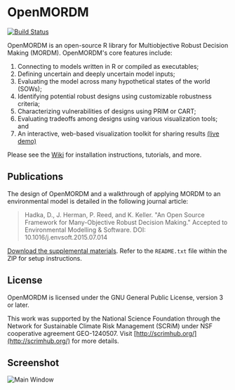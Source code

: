 # OpenMORDM #

[![Build Status](https://travis-ci.org/OpenMORDM/OpenMORDM.svg)](https://travis-ci.org/OpenMORDM/OpenMORDM)

OpenMORDM is an open-source R library for Multiobjective Robust Decision Making (MORDM).
OpenMORDM's core features include:

1. Connecting to models written in R or compiled as executables;
2. Defining uncertain and deeply uncertain model inputs;
3. Evaluating the model across many hypothetical states of the world (SOWs);
4. Identifying potential robust designs using customizable robustness criteria;
5. Characterizing vulnerabilities of designs using PRIM or CART;
6. Evaluating tradeoffs among designs using various visualization tools; and
7. An interactive, web-based visualization toolkit for sharing results [(live demo)](https://openmordm.shinyapps.io/Iris)

Please see the [Wiki](https://github.com/dhadka/OpenMORDM/wiki) for installation instructions, tutorials, and more.

## Publications

The design of OpenMORDM and a walkthrough of applying MORDM to an environmental model is detailed in the following journal article:

> Hadka, D., J. Herman, P. Reed, and K. Keller.  "An Open Source Framework for Many-Objective Robust Decision Making."  Accepted to Environmental Modelling & Software.  DOI: 10.1016/j.envsoft.2015.07.014

[Download the supplemental materials](https://github.com/dhadka/OpenMORDM/releases/download/1.0/OpenMORDM.Supplemental.Material.Rev2.zip).  Refer to the `README.txt` file within the ZIP for setup instructions. 

## License

OpenMORDM is licensed under the GNU General Public License, version 3 or later.

This work was supported by the National Science Foundation through the Network for Sustainable Climate Risk
Management (SCRiM) under NSF cooperative agreement GEO-1240507.  Visit [http://scrimhub.org/](http://scrimhub.org/)
for more details.

## Screenshot

![Main Window](https://github.com/dhadka/OpenMORDM/blob/wiki_images/images/mainWindow.png)

